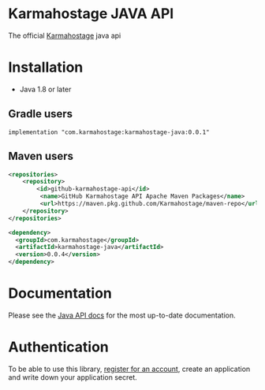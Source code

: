 Karmahostage JAVA API
===

The official [Karmahostage](https://karmahostage.com) java api

# Installation

- Java 1.8 or later

## Gradle users

```
implementation "com.karmahostage:karmahostage-java:0.0.1"
```

## Maven users

```xml
<repositories>
    <repository>
        <id>github-karmahostage-api</id>
         <name>GitHub Karmahostage API Apache Maven Packages</name>
         <url>https://maven.pkg.github.com/Karmahostage/maven-repo</url>
    </repository>
</repositories>
```

```xml
<dependency>
  <groupId>com.karmahostage</groupId>
  <artifactId>karmahostage-java</artifactId>
  <version>0.0.4</version>
</dependency>
```

# Documentation

Please see the [Java API docs](https://docs.karmahostage.com/?java) for the most up-to-date documentation.


# Authentication

To be able to use this library, [register for an account](https://dashboard.karmahostage.com), create an application and write down your application secret.
